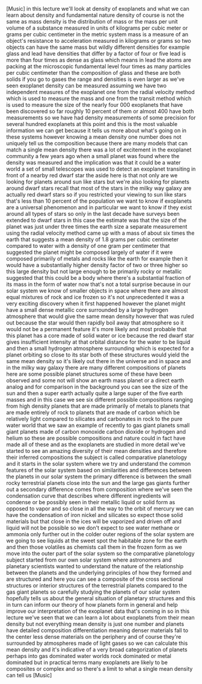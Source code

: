 [Music] in this lecture we'll look at density of exoplanets and what we can learn about density and fundamental nature density of course is not the same as mass density is the distribution of mass or the mass per unit volume of a substance measured in units of kilograms per cubic meter or grams per cubic centimeter in the metric system mass is a measure of an object's resistance to acceleration measured in kilograms or grams so two objects can have the same mass but wildly different densities for example glass and lead have densities that differ by a factor of four or five lead is more than four times as dense as glass which means in lead the atoms are packing at the microscopic fundamental level four times as many particles per cubic centimeter than the composition of glass and these are both solids if you go to gases the range and densities is even larger as we've seen exoplanet density can be measured assuming we have two independent measures of the exoplanet one from the radial velocity method which is used to measure the mass and one from the transit method which is used to measure the size of the nearly four 000 exoplanets that have been discovered so far roughly 10 percent of them or almost 400 have both measurements so we have had density measurements of some precision for several hundred exoplanets at this point and this is the most valuable information we can get because it tells us more about what's going on in these systems however knowing a mean density one number does not uniquely tell us the composition because there are many models that can match a single mean density there was a lot of excitement in the exoplanet community a few years ago when a small planet was found where the density was measured and the implication was that it could be a water world a set of small telescopes was used to detect an exoplanet transiting in front of a nearby red dwarf star the aside here is that not only are we looking for planets around sun like stars but we're also looking for planets around dwarf stars recall that most of the stars in the milky way galaxy are actually red dwarf stars so if you restricted your viewing to sun like stars that's less than 10 percent of the population we want to know if exoplanets are a universal phenomenon and in particular we want to know if they exist around all types of stars so only in the last decade have surveys been extended to dwarf stars in this case the estimate was that the size of the planet was just under three times the earth size a separate measurement using the radial velocity method came up with a mass of about six times the earth that suggests a mean density of 1.8 grams per cubic centimeter compared to water with a density of one gram per centimeter that suggested the planet might be composed largely of water if it were composed primarily of metals and rocks like the earth for example then it would have a substantially higher density factor of two or three higher so this large density but not large enough to be primarily rocky or metallic suggested that this could be a body where there's a substantial fraction of its mass in the form of water now that's not a total surprise because in our solar system we know of smaller objects in space where there are almost equal mixtures of rock and ice frozen so it's not unprecedented it was a very exciting discovery when it first happened however the planet might have a small dense metallic core surrounded by a large hydrogen atmosphere that would give the same mean density however that was ruled out because the star would then rapidly boil away that atmosphere so it would not be a permanent feature it's more likely and most probable that this planet has a core made of solid water or ice because the red dwarf star gives insufficient intensity at that orbital distance for the water to be liquid and then a small hydrogen atmosphere surrounding which is expected for a planet orbiting so close to its star both of these structures would yield the same mean density so it's likely out there in the universe and in space and in the milky way galaxy there are many different compositions of planets here are some possible planet structures some of these have been observed and some not will show an earth mass planet or a direct earth analog and for comparison in the background you can see the size of the sun and then a super earth actually quite a large super of the five earth masses and in this case we see six different possible compositions ranging from high density planets that are made primarily of metals to planets that are made entirely of rock to planets that are made of carbon which be relatively light compared to silicates and carbonates in rock to the pure water world that we saw an example of recently to gas giant planets small giant planets made of carbon monoxide carbon dioxide or hydrogen and helium so these are possible compositions and nature could in fact have made all of these and as the exoplanets are studied in more detail we've started to see an amazing diversity of their mean densities and therefore their inferred compositions the subject is called comparative planetology and it starts in the solar system where we try and understand the common features of the solar system based on similarities and differences between the planets in our solar system the primary difference is between the small rocky terrestrial planets close into the sun and the large gas giants further out a secondary difference comes from composition where we've seen the condensation curve that describes where different ingredients will condense or be possibly seen in their metallic liquid or solid form as opposed to vapor and so close in all the way to the orbit of mercury we can have the condensation of iron nickel and silicates so expect those solid materials but that close in the ices will be vaporized and driven off and liquid will not be possible so we don't expect to see water methane or ammonia only further out in the colder outer regions of the solar system are we going to see liquids at the sweet spot the habitable zone for the earth and then those volatiles as chemists call them in the frozen form as we move into the outer part of the solar system so the comparative planetology subject started from our own solar system where astronomers and planetary scientists wanted to understand the nature of the relationship between the planets and the underlying principles of how they formed and are structured and here you can see a composite of the cross sectional structures or interior structures of the terrestrial planets compared to the gas giant planets so carefully studying the planets of our solar system hopefully tells us about the general situation of planetary structures and this in turn can inform our theory of how planets form in general and help improve our interpretation of the exoplanet data that's coming in so in this lecture we've seen that we can learn a lot about exoplanets from their mean density but not everything mean density is just one number and planets have detailed composition differentiation meaning denser materials fall to the center less dense materials on the periphery and of course they're surrounded by atmospheres made of light gases so we can calculate this mean density and it's indicative of a very broad categorization of planets perhaps into gas dominated water worlds rock dominated or metal dominated but in practical terms many exoplanets are likely to be composites or complex and so there's a limit to what a single mean density can tell us [Music]